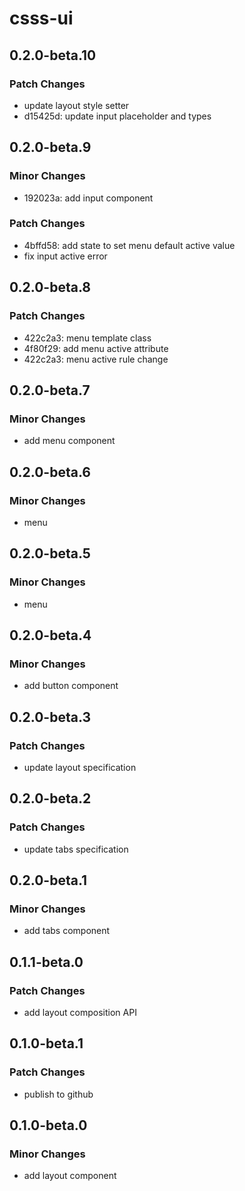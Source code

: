 # csss-ui

## 0.2.0-beta.10

### Patch Changes

- update layout style setter
- d15425d: update input placeholder and types

## 0.2.0-beta.9

### Minor Changes

- 192023a: add input component

### Patch Changes

- 4bffd58: add state to set menu default active value
- fix input active error

## 0.2.0-beta.8

### Patch Changes

- 422c2a3: menu template class
- 4f80f29: add menu active attribute
- 422c2a3: menu active rule change

## 0.2.0-beta.7

### Minor Changes

- add menu component

## 0.2.0-beta.6

### Minor Changes

- menu

## 0.2.0-beta.5

### Minor Changes

- menu

## 0.2.0-beta.4

### Minor Changes

- add button component

## 0.2.0-beta.3

### Patch Changes

- update layout specification

## 0.2.0-beta.2

### Patch Changes

- update tabs specification

## 0.2.0-beta.1

### Minor Changes

- add tabs component

## 0.1.1-beta.0

### Patch Changes

- add layout composition API

## 0.1.0-beta.1

### Patch Changes

- publish to github

## 0.1.0-beta.0

### Minor Changes

- add layout component
